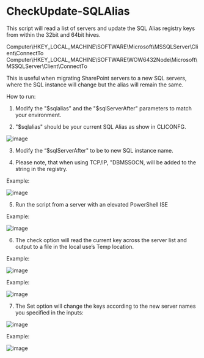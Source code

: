 # CheckUpdate-SQLAlias
This script will read a list of servers and update the SQL Alias registry keys from within the 32bit and 64bit hives. 

Computer\HKEY_LOCAL_MACHINE\SOFTWARE\Microsoft\MSSQLServer\Client\ConnectTo
Computer\HKEY_LOCAL_MACHINE\SOFTWARE\WOW6432Node\Microsoft\MSSQLServer\Client\ConnectTo

This is useful when migrating SharePoint servers to a new SQL servers, where the SQL instance will change but the alias will remain the same. 

How to run:

1.	Modify the "$sqlalias" and the "$sqlServerAfter" parameters to match your environment.

2.	  "$sqlalias" should be your current SQL Alias as show in CLICONFG.

 ![image](https://github.com/mikelee1313/CheckUpdate-SQLAlias/assets/62190454/418bcaab-efbb-42f8-acdb-e5923b6f703b)

3.	Modify the “$sqlServerAfter" to be to new SQL instance name.

4.	Please note, that when using TCP/IP, "DBMSSOCN, will be added to the string in the registry.

Example:
 
![image](https://github.com/mikelee1313/CheckUpdate-SQLAlias/assets/62190454/998855f0-73f1-4560-8b3e-1bd08e232f98)


5.	Run the script from a server with an elevated PowerShell ISE

Example:
 
![image](https://github.com/mikelee1313/CheckUpdate-SQLAlias/assets/62190454/45289701-40fc-44d3-a9c1-814a68b5c145)


6.	The check option will read the current key across the server list and output to a file in the local use’s Temp location.

Example:

 ![image](https://github.com/mikelee1313/CheckUpdate-SQLAlias/assets/62190454/c03b73de-99b4-4d32-b876-0a51c0b8c2e5)


Example:

 ![image](https://github.com/mikelee1313/CheckUpdate-SQLAlias/assets/62190454/65409117-0936-419e-a5c2-e092dcc1fa5f)


7.	The Set option will change the keys according to the new server names you specified in the inputs:

  ![image](https://github.com/mikelee1313/CheckUpdate-SQLAlias/assets/62190454/3ef590cc-2c37-449e-84ac-b60c31fd151d)

Example:


![image](https://github.com/mikelee1313/CheckUpdate-SQLAlias/assets/62190454/1e192d47-3df5-4259-a16b-2813f9d8c34c)


